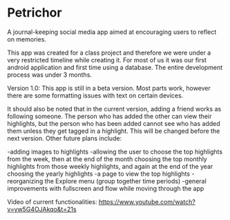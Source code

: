 # Petrichor

A journal-keeping social media app aimed at encouraging users to reflect on memories. 

This app was created for a class project and therefore we were under a very restricted timeline while creating it.
For most of us it was our first android application and first time using a database. The entire development process 
was under 3 months.

Version 1.0: This app is still in a beta version. Most parts work, however there are some formatting issues with text on 
certain devices.

It should also be noted that in the current version, adding a friend works as following someone. The person who has
added the other can view their highlights, but the person who has been added cannot see who has added them unless
they get tagged in a highlight. This will be changed before the next version. Other future plans include:

-adding images to highlights
-allowing the user to choose the top highlights from the week, then at the end of the month choosing the top monthly 
 highlights from those weekly highlights, and again at the end of the year choosing the yearly highlights
-a page to view the top highlights
-reorganizing the Explore menu (group together time periods)
-general improvements with fullscreen and flow while moving through the app

Video of current functionalities:
https://www.youtube.com/watch?v=yw5G4OJAkqo&t=21s


